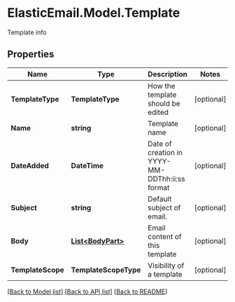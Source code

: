 # ElasticEmail.Model.Template
Template info
## Properties

Name | Type | Description | Notes
------------ | ------------- | ------------- | -------------
**TemplateType** | **TemplateType** | How the template should be edited | [optional] 
**Name** | **string** | Template name | [optional] 
**DateAdded** | **DateTime** | Date of creation in YYYY-MM-DDThh:ii:ss format | [optional] 
**Subject** | **string** | Default subject of email. | [optional] 
**Body** | [**List&lt;BodyPart&gt;**](BodyPart.md) | Email content of this template | [optional] 
**TemplateScope** | **TemplateScopeType** | Visibility of a template | [optional] 

[[Back to Model list]](../README.md#documentation-for-models) [[Back to API list]](../README.md#documentation-for-api-endpoints) [[Back to README]](../README.md)

